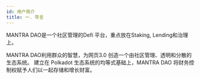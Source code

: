 ```yaml
---
id: 用户简介
title: 一. 导言
---
```


MANTRA DAO是一个社区管理的Defi 平台，重点放在Staking, Lending和治理上。

MANTRA DAO利用群众的智慧，为网页3.0 创造一个由社区管理、透明和分散的生态系统。 建立在 Polkadot 生态系统的均等式基础上，MANTRA DAO 将财务控制权赋予人们以一起存储和增长财富。
